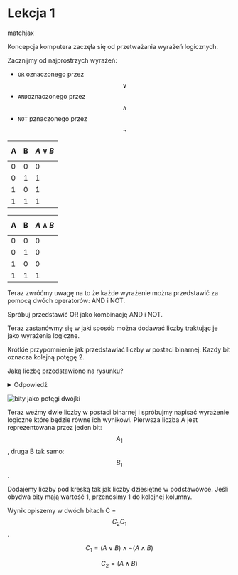 <script src="https://cdn.mathjax.org/mathjax/latest/MathJax.js?config=TeX-AMS-MML_HTMLorMML" type="text/javascript"></script>

# Lekcja 1

matchjax

Koncepcja komputera zaczęła się od przetważania wyrażeń logicznych.

Zacznijmy od najprostrzych wyrażeń:

* `OR` oznaczonego przez $$\lor$$
* `AND`oznaczonego przez $$\land$$
* `NOT` pznaczonego przez $$\neg$$

| A | B | $$A \lor B$$ |
|---|---|-------|
| 0 | 0 | 0     |
| 0 | 1 | 1     |
| 1 | 0 | 1     |
| 1 | 1 | 1     |

| A | B | $$A \land B$$ |
|---|---|-------|
| 0 | 0 | 0     |
| 0 | 1 | 0     |
| 1 | 0 | 0     |
| 1 | 1 | 1     |

Teraz zwróćmy uwagę na to że każde wyrażenie można przedstawić za pomocą dwóch
operatorów: AND i NOT.

Spróbuj przedstawić OR jako kombinację AND i NOT.

Teraz zastanówmy się w jaki sposób można dodawać liczby traktując je jako wyrażenia
logiczne.

Krótkie przypomnienie jak przedstawiać liczby w postaci binarnej:
Każdy bit oznacza kolejną potęgę 2.

Jaką liczbę przedstawiono na rysunku?
<details>
        <summary>Odpowiedź</summary>
         $$2^0 + 2^3 + 2^4 + 2^6 = 89$$
</details> 

![bity jako potęgi dwójki](https://miro.medium.com/max/804/1*O5DcmmXADTdQCNgYYw7Qpw.png)

Teraz weźmy dwie liczby w postaci binarnej i spróbujmy napisać wyrażenie logiczne które
będzie równe ich wynikowi. Pierwsza liczba A jest reprezentowana przez jeden
bit: $$A_1$$, druga B tak samo: $$B_1$$.

Dodajemy liczby pod kreską tak jak liczby dziesiętne w podstawówce. Jeśli obydwa bity
mają wartość 1, przenosimy 1 do kolejnej kolumny.

Wynik opiszemy w dwóch bitach C = $$C_2C_1$$.


$$C_1 = (A \lor B) \land \neg(A \land B) $$

$$C_2 = (A \land B)$$





